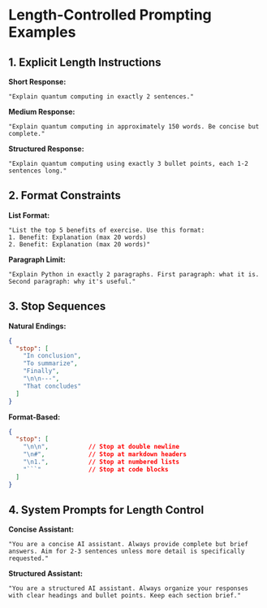 # Length-Controlled Prompting Examples

## 1. Explicit Length Instructions

**Short Response:**
```
"Explain quantum computing in exactly 2 sentences."
```

**Medium Response:**
```
"Explain quantum computing in approximately 150 words. Be concise but complete."
```

**Structured Response:**
```
"Explain quantum computing using exactly 3 bullet points, each 1-2 sentences long."
```

## 2. Format Constraints

**List Format:**
```
"List the top 5 benefits of exercise. Use this format:
1. Benefit: Explanation (max 20 words)
2. Benefit: Explanation (max 20 words)"
```

**Paragraph Limit:**
```
"Explain Python in exactly 2 paragraphs. First paragraph: what it is. Second paragraph: why it's useful."
```

## 3. Stop Sequences

**Natural Endings:**
```json
{
  "stop": [
    "In conclusion",
    "To summarize", 
    "Finally",
    "\n\n---",
    "That concludes"
  ]
}
```

**Format-Based:**
```json
{
  "stop": [
    "\n\n",           // Stop at double newline
    "\n#",            // Stop at markdown headers
    "\n1.",           // Stop at numbered lists
    "```"             // Stop at code blocks
  ]
}
```

## 4. System Prompts for Length Control

**Concise Assistant:**
```
"You are a concise AI assistant. Always provide complete but brief answers. Aim for 2-3 sentences unless more detail is specifically requested."
```

**Structured Assistant:**
```
"You are a structured AI assistant. Always organize your responses with clear headings and bullet points. Keep each section brief."
```